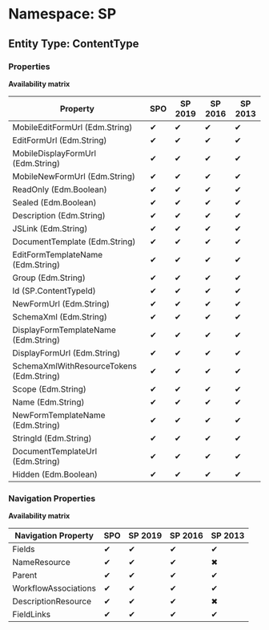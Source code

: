 # Namespace: SP
## Entity Type: ContentType

### Properties

**Availability matrix**

Property | SPO | SP 2019 | SP 2016 | SP 2013
----------|-----|---------|---------|--------
MobileEditFormUrl (Edm.String) | ✔ | ✔ | ✔ | ✔
EditFormUrl (Edm.String) | ✔ | ✔ | ✔ | ✔
MobileDisplayFormUrl (Edm.String) | ✔ | ✔ | ✔ | ✔
MobileNewFormUrl (Edm.String) | ✔ | ✔ | ✔ | ✔
ReadOnly (Edm.Boolean) | ✔ | ✔ | ✔ | ✔
Sealed (Edm.Boolean) | ✔ | ✔ | ✔ | ✔
Description (Edm.String) | ✔ | ✔ | ✔ | ✔
JSLink (Edm.String) | ✔ | ✔ | ✔ | ✔
DocumentTemplate (Edm.String) | ✔ | ✔ | ✔ | ✔
EditFormTemplateName (Edm.String) | ✔ | ✔ | ✔ | ✔
Group (Edm.String) | ✔ | ✔ | ✔ | ✔
Id (SP.ContentTypeId) | ✔ | ✔ | ✔ | ✔
NewFormUrl (Edm.String) | ✔ | ✔ | ✔ | ✔
SchemaXml (Edm.String) | ✔ | ✔ | ✔ | ✔
DisplayFormTemplateName (Edm.String) | ✔ | ✔ | ✔ | ✔
DisplayFormUrl (Edm.String) | ✔ | ✔ | ✔ | ✔
SchemaXmlWithResourceTokens (Edm.String) | ✔ | ✔ | ✔ | ✔
Scope (Edm.String) | ✔ | ✔ | ✔ | ✔
Name (Edm.String) | ✔ | ✔ | ✔ | ✔
NewFormTemplateName (Edm.String) | ✔ | ✔ | ✔ | ✔
StringId (Edm.String) | ✔ | ✔ | ✔ | ✔
DocumentTemplateUrl (Edm.String) | ✔ | ✔ | ✔ | ✔
Hidden (Edm.Boolean) | ✔ | ✔ | ✔ | ✔

### Navigation Properties

**Availability matrix**

Navigation Property | SPO | SP 2019 | SP 2016 | SP 2013
----------|-----|---------|---------|--------
Fields | ✔ | ✔ | ✔ | ✔
NameResource | ✔ | ✔ | ✔ | ✖
Parent | ✔ | ✔ | ✔ | ✔
WorkflowAssociations | ✔ | ✔ | ✔ | ✔
DescriptionResource | ✔ | ✔ | ✔ | ✖
FieldLinks | ✔ | ✔ | ✔ | ✔
